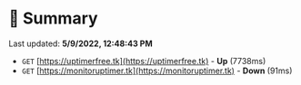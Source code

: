 # 📖 Summary
Last updated: **5/9/2022, 12:48:43 PM**

- `GET` [https://uptimerfree.tk](https://uptimerfree.tk) - **Up** (7738ms)
- `GET` [https://monitoruptimer.tk](https://monitoruptimer.tk) - **Down** (91ms)
